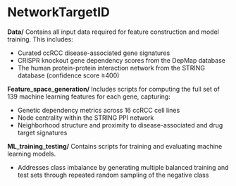 # NetworkTargetID

**Data/**
Contains all input data required for feature construction and model training. This includes:
  - Curated ccRCC disease-associated gene signatures
  - CRISPR knockout gene dependency scores from the DepMap database
  - The human protein-protein interaction network from the STRING database (confidence score ≥400)

**Feature_space_generation/**
Includes scripts for computing the full set of 139 machine learning features for each gene, capturing: 
  - Genetic dependency metrics across 16 ccRCC cell lines
  - Node centrality within the STRING PPI network
  - Neighborhood structure and proximity to disease-associated and drug target signatures

**ML_training_testing/**
Contains scripts for training and evaluating machine learning models.
  - Addresses class imbalance by generating multiple balanced training and test sets through repeated random sampling of the negative class
